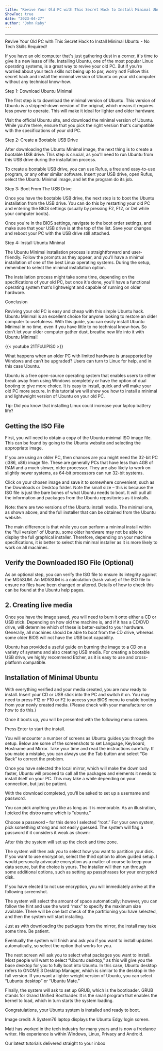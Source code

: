 ```yaml
---
title: "Revive Your Old PC with This Secret Hack to Install Minimal Ubuntu - No Tech Skills Required!"
ShowToc: true 
date: "2023-04-27"
author: "John Raby"
---
```

*****
Revive Your Old PC with This Secret Hack to Install Minimal Ubuntu - No Tech Skills Required!

If you have an old computer that's just gathering dust in a corner, it's time to give it a new lease of life. Installing Ubuntu, one of the most popular Linux operating systems, is a great way to revive your old PC. But if you're worried about your tech skills not being up to par, worry not! Follow this secret hack and install the minimal version of Ubuntu on your old computer without any technical know-how.

Step 1: Download Ubuntu Minimal

The first step is to download the minimal version of Ubuntu. This version of Ubuntu is a stripped-down version of the original, which means it requires less power to operate. This will make it ideal for lighter and older hardware.

Visit the official Ubuntu site, and download the minimal version of Ubuntu. While you're there, ensure that you pick the right version that's compatible with the specifications of your old PC.

Step 2: Create a Bootable USB Drive

After downloading the Ubuntu Minimal image, the next thing is to create a bootable USB drive. This step is crucial, as you'll need to run Ubuntu from this USB drive during the installation process.

To create a bootable USB drive, you can use Rufus, a free and easy-to-use program, or any other similar software. Insert your USB drive, open Rufus, select the Ubuntu Minimal image, and let the program do its job.

Step 3: Boot From The USB Drive

Once you have the bootable USB drive, the next step is to boot the Ubuntu installation from the USB drive. You can do this by restarting your old PC and entering the BIOS settings (usually by pressing F2, F12, or Del while your computer boots).

Once you're in the BIOS settings, navigate to the boot order settings, and make sure that your USB drive is at the top of the list. Save your changes and reboot your PC with the USB drive still attached.

Step 4: Install Ubuntu Minimal

The Ubuntu Minimal installation process is straightforward and user-friendly. Follow the prompts as they appear, and you'll have a minimal installation of one of the best Linux operating systems. During the setup, remember to select the minimal installation option.

The installation process might take some time, depending on the specifications of your old PC, but once it's done, you'll have a functional operating system that's lightweight and capable of running on older hardware.

Conclusion

Reviving your old PC is easy and cheap with this simple Ubuntu hack. Ubuntu Minimal is an excellent choice for anyone looking to restore an older computer to usefulness. With this guide, you can easily install Ubuntu Minimal in no time, even if you have little to no technical know-how. So don't let your older computer gather dust, breathe new life into it with Ubuntu Minimal!

{{< youtube 21TFcUIPlS0 >}} 



What happens when an older PC with limited hardware is unsupported by Windows and can’t be upgraded? Users can turn to Linux for help, and in this case Ubuntu.
 
Ubuntu is a free open-source operating system that enables users to either break away from using Windows completely or have the option of dual booting to give more choice. It is easy to install, quick and will make your old PC more secure. In this tutorial we will show you how to install a minimal and lightweight version of Ubuntu on your old PC.
 
Tip: Did you know that installing Linux could increase your laptop battery life?
 
## Getting the ISO File
 
First, you will need to obtain a copy of the Ubuntu minimal ISO image file. This can be found by going to the Ubuntu website and selecting the appropriate image.
 

 
If you are using an older PC, then chances are you might need the 32-bit PC (i386, x86) image file. These are generally PCs that have less than 4GB of RAM and a much slower, older processor. They are also likely to work on slightly newer systems, as 64-bit processors can run 32-bit systems.
 
Click on your chosen image and save it to somewhere convenient, such as the Downloads or Desktop folder. Note the small size – this is because the ISO file is just the bare bones of what Ubuntu needs to boot. It will pull all the information and packages from the Ubuntu repositories as it installs.
 
Note: there are two versions of the Ubuntu install media. The minimal one, as shown above, and the full installer that can be obtained from the Ubuntu website.
 
The main difference is that while you can perform a minimal install within the “full version” of Ubuntu, some older hardware may not be able to display the full graphical installer. Therefore, depending on your machine specifications, it is better to select this minimal installer as it is more likely to work on all machines.
 
## Verify the Downloaded ISO File (Optional)
 
As an optional step, you can verify the ISO file to ensure its integrity against the MD5SUM. An MD5SUM is a calculation (hash value) of the ISO file to ensure no files have been changed or altered. Details of how to check this can be found at the Ubuntu help pages.
 
## 2. Creating live media
 
Once you have the image saved, you will need to burn it onto either a CD or USB stick. Depending on how old the machine is, and if it has a CD/DVD drive, will determine which of these is better-suited to your hardware. Generally, all machines should be able to boot from the CD drive, whereas some older BIOS will not have the USB boot capability.
 
Ubuntu has provided a useful guide on burning the image to a CD on a variety of systems and also creating USB media. For creating a bootable USB drive, we highly recommend Etcher, as it is easy to use and cross-platform compatible.
 
## Installation of Minimal Ubuntu
 
With everything verified and your media created, you are now ready to install. Insert your CD or USB stick into the PC and switch it on. You may need to press F12 or F10 or F2 to access your BIOS menu to enable booting from your newly created media. (Please check with your manufacturer on how to do this.)
 
Once it boots up, you will be presented with the following menu screen.
 
Press Enter to start the install.
 
You will encounter a number of screens as Ubuntu guides you through the setup. Below are some of the screenshots to set Language, Keyboard, Hostname and Mirror. Take your time and read the instructions carefully. If you make a mistake, you can always use the Tab button and select “Go Back” to correct the problem.
 
Once you have selected the local mirror, which will make the download faster, Ubuntu will proceed to call all the packages and elements it needs to install itself on your PC. This may take a while depending on your connection, but just be patient.
 
With the download completed, you’ll be asked to set up a username and password.
 
You can pick anything you like as long as it is memorable. As an illustration, I picked the distro name which is “ubuntu.”
 
Choose a password – for this demo I selected “root.” For your own system, pick something strong and not easily guessed. The system will flag a password if it considers it weak as shown:
 
After this the system will set up the clock and time zone.
 
The system will then ask you to select how you want to partition your disk. If you want to use encryption, select the third option to allow guided setup. I would personally advocate encryption as a matter of course to keep your data secure, but the choice is yours. The installer will then run through some additional options, such as setting up passphrases for your encrypted disk.
 
If you have elected to not use encryption, you will immediately arrive at the following screenshot.
 
The system will select the amount of space automatically; however, you can follow the hint and use the word “max” to specify the maximum size available. There will be one last check of the partitioning you have selected, and then the system will start installing.
 
Just as with downloading the packages from the mirror, the install may take some time. Be patient.
 
Eventually the system will finish and ask you if you want to install updates automatically, so select the option that works for you.
 
The next screen will ask you to select what packages you want to install. Most people will want to select “Ubuntu desktop,” as this will give you the base desktop for you to fully boot into Ubuntu. In this case, Ubuntu desktop refers to GNOME 3 Desktop Manager, which is similar to the desktop in the full version. If you want a lighter weight version of Ubuntu, you can select “Lubuntu desktop” or “Ubuntu Mate.”
 
Finally, the system will ask to set up GRUB, which is the bootloader. GRUB stands for Grand Unified Bootloader. It is the small program that enables the kernel to load, which in turn starts the system loading.
 
Congratulations, your Ubuntu system is installed and ready to boot.
 
Image credit: A System76 laptop displays the Ubuntu Edgy login screen.
 
Matt has worked in the tech industry for many years and is now a freelance writer. His experience is within Windows, Linux, Privacy and Android.
 
Our latest tutorials delivered straight to your inbox




